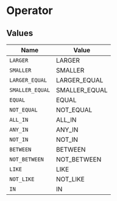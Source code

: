 # Operator


## Values

| Name            | Value           |
| --------------- | --------------- |
| `LARGER`        | LARGER          |
| `SMALLER`       | SMALLER         |
| `LARGER_EQUAL`  | LARGER_EQUAL    |
| `SMALLER_EQUAL` | SMALLER_EQUAL   |
| `EQUAL`         | EQUAL           |
| `NOT_EQUAL`     | NOT_EQUAL       |
| `ALL_IN`        | ALL_IN          |
| `ANY_IN`        | ANY_IN          |
| `NOT_IN`        | NOT_IN          |
| `BETWEEN`       | BETWEEN         |
| `NOT_BETWEEN`   | NOT_BETWEEN     |
| `LIKE`          | LIKE            |
| `NOT_LIKE`      | NOT_LIKE        |
| `IN`            | IN              |